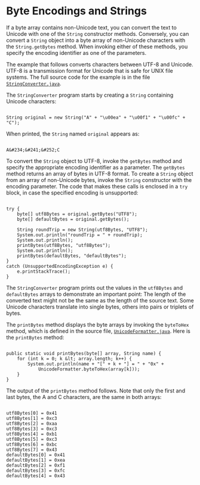 
# Byte Encodings and Strings

If a byte array contains non-Unicode text, you can convert the text to Unicode with one of the `String` constructor methods. Conversely, you can convert a `String` object into a byte array of non-Unicode characters with the `String.getBytes` method. When invoking either of these methods, you specify the encoding identifier as one of the parameters.

The example that follows converts characters between UTF-8 and Unicode. UTF-8 is a transmission format for Unicode that is safe for UNIX file systems. The full source code for the example is in the file 
[`StringConverter.java`](examples/StringConverter.java).

The `StringConverter` program starts by creating a `String` containing Unicode characters:

```

String original = new String("A" + "\u00ea" + "\u00f1" + "\u00fc" + "C");

```

When printed, the `String` named `original` appears as:

```

A&#234;&#241;&#252;C

```

To convert the `String` object to UTF-8, invoke the `getBytes` method and specify the appropriate encoding identifier as a parameter. The `getBytes` method returns an array of bytes in UTF-8 format. To create a `String` object from an array of non-Unicode bytes, invoke the `String` constructor with the encoding parameter. The code that makes these calls is enclosed in a `try` block, in case the specified encoding is unsupported:

```

try {
    byte[] utf8Bytes = original.getBytes("UTF8");
    byte[] defaultBytes = original.getBytes();

    String roundTrip = new String(utf8Bytes, "UTF8");
    System.out.println("roundTrip = " + roundTrip);
    System.out.println();
    printBytes(utf8Bytes, "utf8Bytes");
    System.out.println();
    printBytes(defaultBytes, "defaultBytes");
} 
catch (UnsupportedEncodingException e) {
    e.printStackTrace();
}

```

The `StringConverter` program prints out the values in the `utf8Bytes` and `defaultBytes` arrays to demonstrate an important point: The length of the converted text might not be the same as the length of the source text. Some Unicode characters translate into single bytes, others into pairs or triplets of bytes.

The `printBytes` method displays the byte arrays by invoking the `byteToHex` method, which is defined in the source file, 
[`UnicodeFormatter.java`](examples/UnicodeFormatter.java). Here is the `printBytes` method:

```

public static void printBytes(byte[] array, String name) {
    for (int k = 0; k &lt; array.length; k++) {
        System.out.println(name + "[" + k + "] = " + "0x" +
            UnicodeFormatter.byteToHex(array[k]));
    }
}

```

The output of the `printBytes` method follows. Note that only the first and last bytes, the A and C characters, are the same in both arrays:

```

utf8Bytes[0] = 0x41
utf8Bytes[1] = 0xc3
utf8Bytes[2] = 0xaa
utf8Bytes[3] = 0xc3
utf8Bytes[4] = 0xb1
utf8Bytes[5] = 0xc3
utf8Bytes[6] = 0xbc
utf8Bytes[7] = 0x43
defaultBytes[0] = 0x41
defaultBytes[1] = 0xea
defaultBytes[2] = 0xf1
defaultBytes[3] = 0xfc
defaultBytes[4] = 0x43

```
